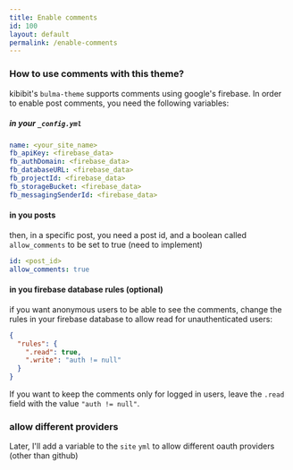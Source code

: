 ```yaml
---
title: Enable comments
id: 100
layout: default
permalink: /enable-comments
---
```


### How to use comments with this theme?

kibibit's `bulma-theme` supports comments using google's firebase. In order to enable post comments, you need the following variables:

##### in your `_config.yml`

```yml
name: <your_site_name>
fb_apiKey: <firebase_data>
fb_authDomain: <firebase_data>
fb_databaseURL: <firebase_data>
fb_projectId: <firebase_data>
fb_storageBucket: <firebase_data>
fb_messagingSenderId: <firebase_data>
```

#### in you posts

then, in a specific post, you need a post id, and a boolean called `allow_comments` to be set to true (need to implement)
```yml
id: <post_id>
allow_comments: true
```

#### in you firebase database rules (optional)

if you want anonymous users to be able to see the comments, change the rules in your firebase database to allow read for unauthenticated users:
```json
{
  "rules": {
    ".read": true,
    ".write": "auth != null"
  }
}
```
If you want to keep the comments only for logged in users, leave the `.read` field with the value `"auth != null"`.

### allow different providers

Later, I'll add a variable to the `site` `yml` to allow different oauth providers (other than github)
